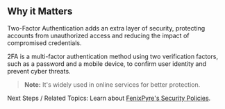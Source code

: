 
## Why it Matters
Two-Factor Authentication adds an extra layer of security, protecting accounts from unauthorized access and reducing the impact of compromised credentials.

2FA is a multi-factor authentication method using two verification factors, such as a password and a mobile device, to confirm user identity and prevent cyber threats.

> **Note:** It's widely used in online services for better protection.

Next Steps / Related Topics: Learn about [FenixPyre's Security Policies](/core-concepts/policies-roles).